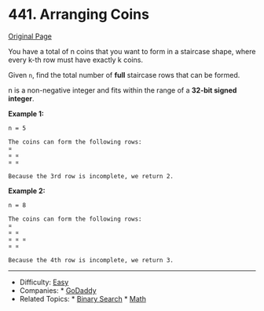# 441. Arranging Coins

[Original Page](https://leetcode.com/problems/arranging-coins/description/)

You have a total of n coins that you want to form in a staircase shape, where every k-th row must have exactly k coins.

Given `n`, find the total number of **full** staircase rows that can be formed.

n is a non-negative integer and fits within the range of a **32-bit signed integer**.
 
**Example 1:** 
```
n = 5

The coins can form the following rows:
¤
¤ ¤
¤ ¤

Because the 3rd row is incomplete, we return 2.
```

**Example 2:** 
```
n = 8

The coins can form the following rows:
¤
¤ ¤
¤ ¤ ¤
¤ ¤

Because the 4th row is incomplete, we return 3.
```
---

* Difficulty: [Easy](https://leetcode.com/problemset/all/?difficulty=Easy)
* Companies: * [GoDaddy](https://leetcode.com/company/godaddy/)
* Related Topics: * [Binary Search](https://leetcode.com/tag/binary-search/) * [Math](https://leetcode.com/tag/math/)
